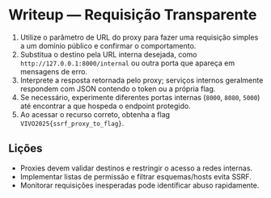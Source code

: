 # Writeup — Requisição Transparente

1. Utilize o parâmetro de URL do proxy para fazer uma requisição simples a um domínio público e confirmar o comportamento.
2. Substitua o destino pela URL interna desejada, como `http://127.0.0.1:8000/internal` ou outra porta que apareça em mensagens de erro.
3. Interprete a resposta retornada pelo proxy; serviços internos geralmente respondem com JSON contendo o token ou a própria flag.
4. Se necessário, experimente diferentes portas internas (`8000`, `8080`, `5000`) até encontrar a que hospeda o endpoint protegido.
5. Ao acessar o recurso correto, obtenha a flag `VIVO2025{ssrf_proxy_to_flag}`.

## Lições
- Proxies devem validar destinos e restringir o acesso a redes internas.
- Implementar listas de permissão e filtrar esquemas/hosts evita SSRF.
- Monitorar requisições inesperadas pode identificar abuso rapidamente.
